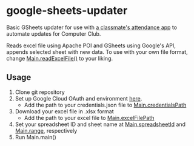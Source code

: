 # google-sheets-updater

Basic GSheets updater for use with [a classmate's attendance app](https://bepresent.app/) to automate updates for Computer Club.

Reads excel file using Apache POI and GSheets using Google's API, appends selected sheet with new data.
To use with your own file format, change [Main.readExcelFile()](https://github.com/phanticx/google-sheets-updater/blob/main/src/main/java/com/phanticx/Main.java#L47) to your liking. 

## Usage
1. Clone git repository
2. Set up Google Cloud OAuth and environment [here](https://developers.google.com/sheets/api/quickstart/java).
    * Add the path to your credentials.json file to [Main.credentialsPath](https://github.com/phanticx/google-sheets-updater/blob/main/src/main/java/com/phanticx/Main.java#L32)
3. Download your excel file in .xlsx format
    * Add the path to your excel file to [Main.excelFilePath](https://github.com/phanticx/google-sheets-updater/blob/main/src/main/java/com/phanticx/Main.java#L33)
4. Set your spreadsheet ID and sheet name at [Main.spreadsheetId](https://github.com/phanticx/google-sheets-updater/blob/main/src/main/java/com/phanticx/Main.java#L35) and [Main.range](https://github.com/phanticx/google-sheets-updater/blob/main/src/main/java/com/phanticx/Main.java#L36), respectively
5. Run Main.main()
